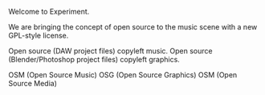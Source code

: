 Welcome to Experiment.

We are bringing the concept of open source to the music scene with a new GPL-style license.

Open source (DAW project files) copyleft music.
Open source (Blender/Photoshop project files) copyleft graphics.

OSM (Open Source Music)
OSG (Open Source Graphics)
OSM (Open Source Media)